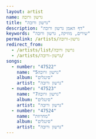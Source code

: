 ```yaml
---
layout: artist
name: גרשון ורובה
title: "גרשון ורובה"
description: "דף האמן גרשון ורובה"
keywords: "שירים, מוזיקה, גרשון ורובה"
permalink: /artists/גרשון-ורובה
redirect_from:
  - /artists/list/גרשון ורובה
  - /artists/גרשון-ורובה/
songs:
  - number: "47522"
    name: "גרשון ורובה5"
    album: "סינגלים"
    artist: "גרשון ורובה"
  - number: "47523"
    name: "גרשון ורובה7"
    album: "סינגלים"
    artist: "גרשון ורובה"
  - number: "47524"
    name: "מחרוזת"
    album: "סינגלים"
    artist: "גרשון ורובה"
---
```

